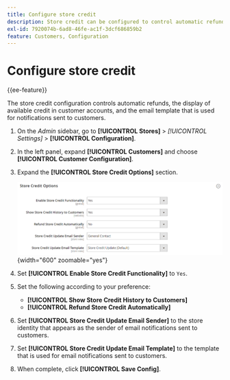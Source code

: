 ```yaml
---
title: Configure store credit
description: Store credit can be configured to control automatic refunds and available credit for customers.
exl-id: 7920074b-6ad8-46fe-ac1f-3dcf686859b2
feature: Customers, Configuration
---
```

# Configure store credit

{{ee-feature}}

The store credit configuration controls automatic refunds, the display of available credit in customer accounts, and the email template that is used for notifications sent to customers.

1. On the _Admin_ sidebar, go to **[!UICONTROL Stores]** > _[!UICONTROL Settings]_ > **[!UICONTROL Configuration]**.

1. In the left panel, expand **[!UICONTROL Customers]** and choose **[!UICONTROL Customer Configuration]**.

1. Expand the **[!UICONTROL Store Credit Options]** section.

   ![Store Credit Options](../configuration-reference/customers/assets/customer-configuration-store-credit-options.png){width="600" zoomable="yes"}

1. Set **[!UICONTROL Enable Store Credit Functionality]** to `Yes`.

1. Set the following according to your preference:

   * **[!UICONTROL Show Store Credit History to Customers]**
   * **[!UICONTROL Refund Store Credit Automatically]**

1. Set **[!UICONTROL Store Credit Update Email Sender]** to the store identity that appears as the sender of email notifications sent to customers.

1. Set **[!UICONTROL Store Credit Update Email Template]** to the template that is used for email notifications sent to customers.

1. When complete, click **[!UICONTROL Save Config]**.
